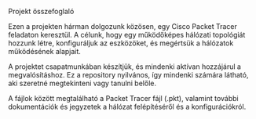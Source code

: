 Projekt összefoglaló

Ezen a projekten hárman dolgozunk közösen, egy Cisco Packet Tracer feladaton keresztül. A célunk, hogy egy működőképes hálózati topológiát hozzunk létre, konfiguráljuk az eszközöket, és megértsük a hálózatok működésének alapjait.

A projektet csapatmunkában készítjük, és mindenki aktívan hozzájárul a megvalósításhoz.
Ez a repository nyilvános, így mindenki számára látható, aki szeretné megtekinteni vagy tanulni belőle.

A fájlok között megtalálható a Packet Tracer fájl (.pkt), valamint további dokumentációk és jegyzetek a hálózat felépítéséről és a konfigurációkról.
